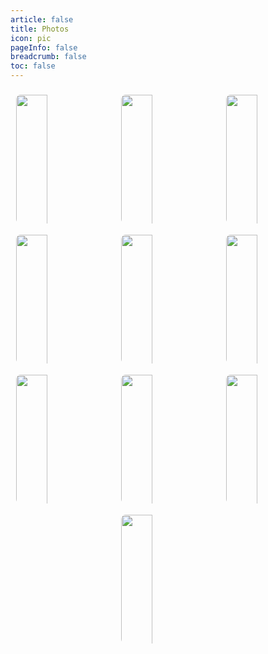 ```yaml
---
article: false
title: Photos
icon: pic
pageInfo: false
breadcrumb: false
toc: false
---
```



<div class="image-preview">

  <img src="/photos/003.png" />
  <img src="/photos/004.png" />
  <img src="/photos/005.png" />
  <img src="/photos/006.png" />
  <img src="/photos/007.png" />
  <img src="/photos/008.png" />
  <img src="/photos/009.png" />
  <img src="/photos/010.png" />
  <img src="/photos/011.png" />
  <img src="/photos/012.png" />


</div>
                                                                                            


<!-- markdownlint-disable -->



<style>

.page-title{
            max-width: 1024px !important;
}

    .theme-hope-content {
        max-width: 1024px !important;
    }

  .image-preview , .image-preview > figure {
    display: flex;
    justify-content: space-evenly;
    align-items: center;
    flex-wrap: wrap;
    
  }

  .image-preview > img, .image-preview > figure > img {
     box-sizing: border-box;
     width: 33.3% !important;
     padding: 9px;
     border-radius: 16px;
    height: 14rem;
    object-fit: cover;
  }

  @media (max-width: 719px){
    .image-preview > img {
      width: 50% !important;
    }
  }

  @media (max-width: 419px){
    .image-preview > img {
      width: 100% !important;
          height: 13rem;

    }
  }
</style>

<!-- markdownlint-restore -->